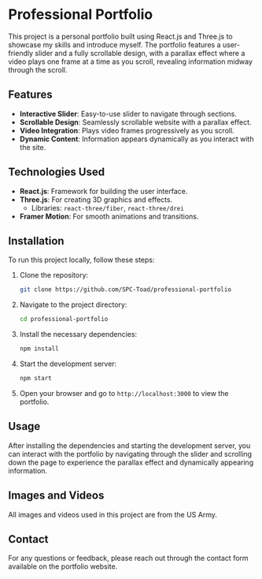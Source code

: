 # Professional Portfolio

This project is a personal portfolio built using React.js and Three.js to showcase my skills and introduce myself. The portfolio features a user-friendly slider and a fully scrollable design, with a parallax effect where a video plays one frame at a time as you scroll, revealing information midway through the scroll.

## Features

- **Interactive Slider**: Easy-to-use slider to navigate through sections.
- **Scrollable Design**: Seamlessly scrollable website with a parallax effect.
- **Video Integration**: Plays video frames progressively as you scroll.
- **Dynamic Content**: Information appears dynamically as you interact with the site.

## Technologies Used

- **React.js**: Framework for building the user interface.
- **Three.js**: For creating 3D graphics and effects.
  - Libraries: `react-three/fiber`, `react-three/drei`
- **Framer Motion**: For smooth animations and transitions.

## Installation

To run this project locally, follow these steps:

1. Clone the repository:
   ```bash
   git clone https://github.com/SPC-Toad/professional-portfolio
   ```
2. Navigate to the project directory:
   ```bash
   cd professional-portfolio
   ```
3. Install the necessary dependencies:
   ```bash
   npm install
   ```
4. Start the development server:
   ```bash
   npm start
   ```
5. Open your browser and go to `http://localhost:3000` to view the portfolio.

## Usage

After installing the dependencies and starting the development server, you can interact with the portfolio by navigating through the slider and scrolling down the page to experience the parallax effect and dynamically appearing information.

## Images and Videos

All images and videos used in this project are from the US Army.

## Contact

For any questions or feedback, please reach out through the contact form available on the portfolio website.